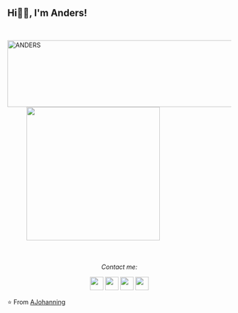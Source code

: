 ### <h2>Hi🙏🏻, I'm Anders!
  </br>

<img align="left"  src="https://i.imgur.com/k2xcD2B.gif" alt="ANDERS" width="600" height="150"/> &nbsp; &nbsp; &nbsp;&nbsp; &nbsp; &nbsp;
<img align="" src="https://i.imgur.com/qR77BXg.gif" width="300" height="300"/>
</br></br></br>
<p align="center">
  <i>Contact me:</i>
  <p align="center"> 
    <a href="https://www.linkedin.com/in/johanning14/" alt="Linkedin"><img src="https://cdn2.iconfinder.com/data/icons/social-media-2285/512/1_Linkedin_unofficial_colored_svg-1024.png" height="30" width="30"></a>
  <a href="https://www.facebook.com/johanning14" alt="Facebook"><img src="https://cdn1.iconfinder.com/data/icons/social-media-2285/512/Colored_Facebook3_svg-1024.png" height="30" width="30"></a>
  <a href="https://www.instagram.com/johanning14" alt="Facebook"><img src="https://cdn2.iconfinder.com/data/icons/social-media-2285/512/1_Instagram_colored_svg_1-1024.png" height="30" width="30"></a>
    <a href="mailto:aj@aj-content.dk" alt="Contact me"><img src="https://cdn4.iconfinder.com/data/icons/aiga-symbol-signs/114/aiga_mail_inver-512.png" height="30" width="30"></a>
  </p>

⭐️ From [AJohanning](https://github.com/AJohanning)
